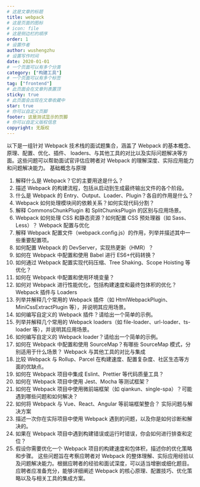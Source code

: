 ```yaml
---
# 这是文章的标题
title: webpack
# 这是页面的图标
# icon: file
# 这是侧边栏的顺序
order: 1
# 设置作者
author: wushengzhu
# 设置写作时间
date: 2020-01-01
# 一个页面可以有多个分类
category: ["构建工具"]
# 一个页面可以有多个标签
tag: ["frontend"]
# 此页面会在文章列表置顶
sticky: true
# 此页面会出现在文章收藏中
star: true
# 你可以自定义页脚
footer: 这是测试显示的页脚
# 你可以自定义版权信息
copyright: 无版权
---
```


以下是一组针对 Webpack 技术栈的面试题集合，涵盖了 Webpack 的基本概念、原理、配置、优化、插件、 loaders、与其他工具的对比以及实际问题解决等方面。这些问题可以帮助面试官评估应聘者对 Webpack 的理解深度、实际应用能力和问题解决能力。
基础概念与原理

1. 解释什么是 Webpack？它的主要用途是什么？
2. 描述 Webpack 的构建流程，包括从启动到生成最终输出文件的各个阶段。
3. 什么是 Webpack 的 Entry、Output、Loader、Plugin？各自的作用是什么？
4. Webpack 如何处理模块间的依赖关系？如何实现代码分割？
5. 解释 CommonsChunkPlugin 和 SplitChunksPlugin 的区别与应用场景。
6. Webpack 如何处理 CSS 和静态资源？如何配置 CSS 预处理器（如 Sass、Less）？
   Webpack 配置与优化
7. 解释 Webpack 配置文件（webpack.config.js）的作用，列举并描述其中一些重要配置项。
8. 如何配置 Webpack 的 DevServer，实现热更新（HMR）？
9. 如何在 Webpack 中配置和使用 Babel 进行 ES6+代码转换？
10. 如何通过 Webpack 配置实现代码压缩、Tree Shaking、Scope Hoisting 等优化？
11. 如何在 Webpack 中配置和使用环境变量？
12. 如何对 Webpack 进行性能优化，包括构建速度和最终包体积的优化？
    Webpack 插件与 Loaders
13. 列举并解释几个常用的 Webpack 插件（如 HtmlWebpackPlugin、MiniCssExtractPlugin 等），并说明其应用场景。
14. 如何编写自定义的 Webpack 插件？请给出一个简单的示例。
15. 列举并解释几个常用的 Webpack loaders（如 file-loader、url-loader、ts-loader 等），并说明其应用场景。
16. 如何编写自定义的 Webpack loader？请给出一个简单的示例。
17. 如何在 Webpack 中配置和使用 SourceMap？有哪些 SourceMap 模式，分别适用于什么场景？
    Webpack 与其他工具的对比与集成
18. 比较 Webpack 与 Rollup、Parcel 在构建速度、配置复杂度、社区生态等方面的优缺点。
19. 如何在 Webpack 项目中集成 Eslint、Prettier 等代码质量工具？
20. 如何在 Webpack 项目中使用 Jest、Mocha 等测试框架？
21. 如何在 Webpack 项目中使用微前端框架（如 qiankun、single-spa）？可能遇到哪些问题和如何解决？
22. 如何将 Webpack 与 Vue、React、Angular 等前端框架整合？
    实际问题与解决方案
23. 描述一次你在实际项目中使用 Webpack 遇到的问题，以及你是如何诊断和解决的。
24. 如果在 Webpack 项目中遇到构建错误或运行时错误，你会如何进行排查和定位？
25. 假设你需要优化一个 Webpack 项目的构建速度和包体积，描述你的优化策略和步骤。
    这些问题旨在考察应聘者对 Webpack 的整体理解、实际应用经验以及问题解决能力。根据应聘者的经验和面试深度，可以适当增删或细化题目。应聘者应准备充分，能够详细阐述 Webpack 的核心原理、配置技巧、优化策略以及与相关工具的集成方案。
